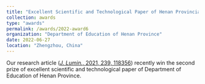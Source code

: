 ```yaml
---
title: "Excellent Scientific and Technological Paper of Henan Provincial Department of Education"
collection: awards
type: "awards"
permalink: /awards/2022-award6
organization: "Department of Education of Henan Province"
date: 2022-06-27
location: "Zhengzhou, China"
---
```


Our research article ([*J. Lumin.*, 2021, 239, 118356](/publications/2021-paper16)) recently win the second prize of excellent scientific and technological paper of Department of Education of Henan Province.
